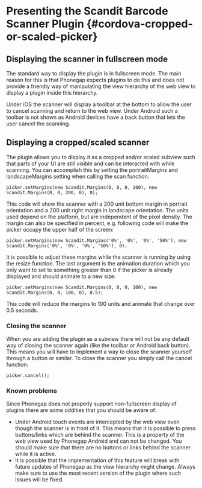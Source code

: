 
Presenting the Scandit Barcode Scanner Plugin {#cordova-cropped-or-scaled-picker}
===================================

## Displaying the scanner in fullscreen mode

The standard way to display the plugin is in fullscreen mode. The main reason for this is that Phonegap expects plugins to do this and does not provide a friendly way of manipulating the view hierarchy of the web view to display a plugin inside this hierarchy.

Under iOS the scanner will display a toolbar at the bottom to allow the user to cancel scanning and return to the web view. Under Android such a toolbar is not shown as Android devices have a back button that lets the user cancel the scanning.


## Displaying a cropped/scaled scanner

The plugin allows you to display it as a cropped and/or scaled subview such that parts of your UI are still visible and can be interacted with while scanning. You can accomplish this by setting the portraitMargins and landscapeMargins setting when calling the scan function.

~~~~~~~~~~~~~~~~{.java}
picker.setMargins(new Scandit.Margins(0, 0, 0, 200), new Scandit.Margins(0, 0, 200, 0), 0);
~~~~~~~~~~~~~~~~

This code will show the scanner with a 200 unit bottom margin in portrait orientation and a 200 unit right margin in landscape orientation. The units used depend on the platform, but are independent of the pixel density. The margin can also be specified in percent, e.g. following code will make the picker occupy the upper half of the screen:

~~~~~~~~~~~~~~~~{.java}
picker.setMargins(new Scandit.Margins('0%', '0%', '0%', '50%'), new Scandit.Margins('0%', '0%', '0%', '50%'), 0);
~~~~~~~~~~~~~~~~

It is possible to adjust these margins while the scanner is running by using the resize function. The last argument is the animation duration which you only want to set to something greater than 0 if the picker is already displayed and should animate to a new size:

~~~~~~~~~~~~~~~~{.java}
picker.setMargins(new Scandit.Margins(0, 0, 0, 100), new Scandit.Margins(0, 0, 100, 0), 0.5);
~~~~~~~~~~~~~~~~

This code will reduce the margins to 100 units and animate that change over 0.5 seconds.


### Closing the scanner

When you are adding the plugin as a subview there will not be any default way of closing the scanner again (like the toolbar or Android back button). This means you will have to implement a way to close the scanner yourself through a button or similar. To close the scanner you simply call the cancel function:

~~~~~~~~~~~~~~~~{.java}
picker.cancel();
~~~~~~~~~~~~~~~~


### Known problems

Since Phonegap does not properly support non-fullscreen display of plugins there are some oddities that you should be aware of:

* Under Android touch events are intercepted by the web view even though the scanner is in front of it. This means that it is possible to press buttons/links which are behind the scanner. This is a property of the web view used by Phonegap Android and can not be changed. You should make sure that there are no buttons or links behind the scanner while it is active.
* It is possible that the implementation of this feature will break with future updates of Phonegap as the view hierarchy might change. Always make sure to use the most recent version of the plugin where such issues will be fixed.

